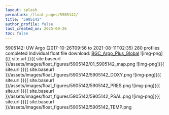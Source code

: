 ```yaml
---
layout: splash
permalink: /float_pages/5905142/
title: "5905142"
author_profile: false
last_created_on: 2025-09-26
toc: false
---
```

 
5905142: UW Argo (2017-10-26T09:56 to 2021-08-11T02:35)
280 profiles completed
Individual float file download: [BGC_Argo_Plus_Global](https://ftp.soest.hawaii.edu/bgc_argo_plus/Individual_Floats/outliers_removed/5905142_Sprof_processed.nc)
![img-png]({{ site.url }}{{ site.baseurl }}/assets/images/float_figures/5905142/01_5905142_map.png
![img-png]({{ site.url }}{{ site.baseurl }}/assets/images/float_figures/5905142/5905142_DOXY.png
![img-png]({{ site.url }}{{ site.baseurl }}/assets/images/float_figures/5905142/5905142_PRES.png
![img-png]({{ site.url }}{{ site.baseurl }}/assets/images/float_figures/5905142/5905142_PSAL.png
![img-png]({{ site.url }}{{ site.baseurl }}/assets/images/float_figures/5905142/5905142_TEMP.png
